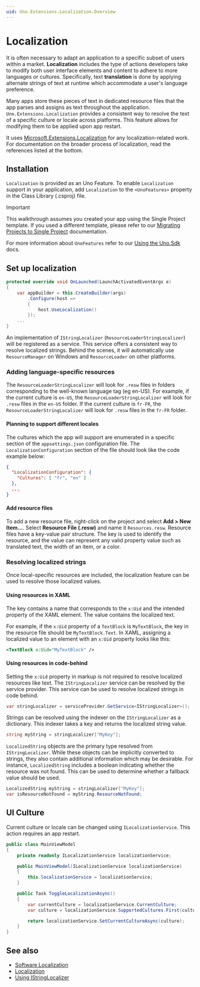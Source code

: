 ```yaml
---
uid: Uno.Extensions.Localization.Overview
---
```


# Localization

It is often necessary to adapt an application to a specific subset of users within a market. **Localization** includes the type of actions developers take to modify both user interface elements and content to adhere to more languages or cultures. Specifically, text **translation** is done by applying alternate strings of text at runtime which accommodate a user's language preference.

Many apps store these pieces of text in dedicated resource files that the app parses and assigns as text throughout the application. `Uno.Extensions.Localization` provides a consistent way to resolve the text of a specific culture or locale across platforms. This feature allows for modifying them to be applied upon app restart.

It uses [Microsoft.Extensions.Localization](https://www.nuget.org/packages/Microsoft.Extensions.Localization) for any localization-related work. For documentation on the broader process of localization, read the references listed at the bottom.

## Installation

`Localization` is provided as an Uno Feature. To enable `Localization` support in your application, add `Localization` to the `<UnoFeatures>` property in the Class Library (.csproj) file.

> [!IMPORTANT]
> This walkthrough assumes you created your app using the Single Project template. If you used a different template, please refer to our [Migrating Projects to Single Project](xref:Uno.Development.MigratingToSingleProject) documentation.

For more information about `UnoFeatures` refer to our [Using the Uno.Sdk](xref:Uno.Features.Uno.Sdk) docs.

## Set up localization

```csharp
protected override void OnLaunched(LaunchActivatedEventArgs e)
{
    var appBuilder = this.CreateBuilder(args)
        .Configure(host =>
        {
            host.UseLocalization()
        });
    ...
}
```

An implementation of `IStringLocalizer` (`ResourceLoaderStringLocalizer`) will be registered as a service. This service offers a consistent way to resolve localized strings. Behind the scenes, it will automatically use `ResourceManager` on Windows and `ResourceLoader` on other platforms.

### Adding language-specific resources

The `ResourceLoaderStringLocalizer` will look for `.resw` files in folders corresponding to the well-known language tag (eg en-US). For example, if the current culture is `en-US`, the `ResourceLoaderStringLocalizer` will look for `.resw` files in the `en-US` folder. If the current culture is `fr-FR`, the `ResourceLoaderStringLocalizer` will look for `.resw` files in the `fr-FR` folder.

#### Planning to support different locales

The cultures which the app will support are enumerated in a specific section of the `appsettings.json` configuration file. The `LocalizationConfiguration` section of the file should look like the code example below:

```json
{
  "LocalizationConfiguration": {
    "Cultures": [ "fr", "en" ]
  },
  ...
}
```

#### Add resource files

To add a new resource file, right-click on the project and select **Add > New Item...**. Select **Resource File (.resw)** and name it `Resources.resw`. Resource files have a key-value pair structure. The key is used to identify the resource, and the value can represent any valid property value such as translated text, the width of an item, or a color.

### Resolving localized strings

Once local-specific resources are included, the localization feature can be used to resolve those localized values.

#### Using resources in XAML

The key contains a name that corresponds to the `x:Uid` and the intended property of the XAML element. The value contains the localized text.

For example, if the `x:Uid` property of a `TextBlock` is `MyTextBlock`, the key in the resource file should be `MyTextBlock.Text`. In XAML, assigning a localized value to an element with an `x:Uid` property looks like this:

```xml
<TextBlock x:Uid="MyTextBlock" />
```

#### Using resources in code-behind

Setting the `x:Uid` property in markup is not required to resolve localized resources like text. The `IStringLocalizer` service can be resolved by the service provider. This service can be used to resolve localized strings in code behind.

```csharp
var stringLocalizer = serviceProvider.GetService<IStringLocalizer>();
```

Strings can be resolved using the indexer on the `IStringLocalizer` as a dictionary. This indexer takes a key and returns the localized string value.

```csharp
string myString = stringLocalizer["MyKey"];
```

`LocalizedString` objects are the primary type resolved from `IStringLocalizer`. While these objects can be implicitly converted to strings, they also contain additional information which may be desirable. For instance, `LocalizedString` includes a boolean indicating whether the resource was not found. This can be used to determine whether a fallback value should be used.

```csharp
LocalizedString myString = stringLocalizer["MyKey"];
var isResourceNotFound = myString.ResourceNotFound;
```

## UI Culture

Current culture or locale can be changed using `ILocalizationService`. This action requires an app restart.

```csharp
public class MainViewModel
{
    private readonly ILocalizationService localizationService;

    public MainViewModel(ILocalizationService localizationService)
    {
        this.localizationService = localizationService;
    }

    public Task ToggleLocalizationAsync()
    {
        var currentCulture = localizationService.CurrentCulture;
        var culture = localizationService.SupportedCultures.First(culture => culture.Name != currentCulture.Name);

        return localizationService.SetCurrentCultureAsync(culture);
    }
}
```

## See also

- [Software Localization](https://learn.microsoft.com/globalization/localization/localization)
- [Localization](https://learn.microsoft.com/dotnet/core/extensions/localization)
- [Using IStringLocalizer](https://learn.microsoft.com/aspnet/core/fundamentals/localization)
